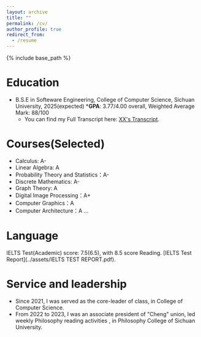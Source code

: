 ```yaml
---
layout: archive
title: ""
permalink: /cv/
author_profile: true
redirect_from:
  - /resume
---
```


{% include base_path %}

Education
======
* B.S.E in Softeware Engineering, College of Computer Science, Sichuan University, 2025(expected)
  ***GPA**: 3.77/4.00 overall, Weighted Average Mark: 88/100
  * You can find my Full Transcript here: [XX's Transcript](../assets/Curriculum_Vitae.pdf).


Courses(Selected)
======
* Calculus: A-
* Linear Algebra: A
* Probability Theory and Statistics：A-
* Discrete Mathematics: A-
* Graph Theory: A
* Digital Image Processing：A+
* Computer Graphics：A
* Computer Architecture：A
  ...

Language
======
IELTS Test(Academic) score: 7.5(6.5), with 8.5 score Reading.
[IELTS Test Report](../assets/IELTS TEST REPORT.pdf).


  
Service and leadership
======
* Since 2021, I was served as the core-leader of class, in College of Computer Science.
* From 2022 to 2023, I was an associate president of "Cheng" union, led weekly Philosophy reading activities , in Philosophy College of Sichuan University.
